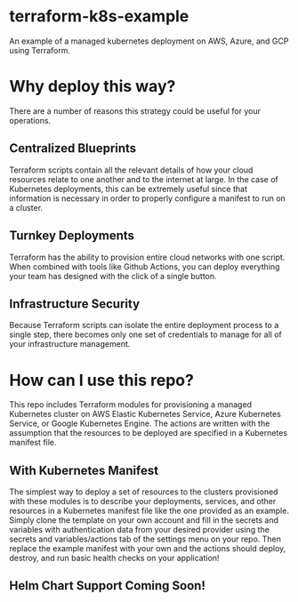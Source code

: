 # terraform-k8s-example

An example of a managed kubernetes deployment on AWS, Azure, and GCP using Terraform.

# Why deploy this way?
There are a number of reasons this strategy could be useful for your operations.

## Centralized Blueprints
Terraform scripts contain all the relevant details of how your cloud resources relate to one another and to the internet at large.
In the case of Kubernetes deployments, this can be extremely useful since that information is necessary in order to properly configure a manifest to run on a cluster.

## Turnkey Deployments
Terraform has the ability to provision entire cloud networks with one script. 
When combined with tools like Github Actions, you can deploy everything your team has designed with the click of a single button.

## Infrastructure Security
Because Terraform scripts can isolate the entire deployment process to a single step, 
there becomes only one set of credentials to manage for all of your infrastructure management.

# How can I use this repo?
This repo includes Terraform modules for provisioning a managed Kubernetes cluster on AWS Elastic Kubernetes Service, Azure Kubernetes Service, or Google Kubernetes Engine.
The actions are written with the assumption that the resources to be deployed are specified in a Kubernetes manifest file.

## With Kubernetes Manifest
The simplest way to deploy a set of resources to the clusters provisioned with these modules is to
describe your deployments, services, and other resources in a Kubernetes manifest file like the one provided as an example. Simply clone the template on your own account and fill in the secrets and variables with authentication data from your desired provider using the secrets and variables/actions tab of the settings menu on your repo. Then replace the example manifest with your own and the actions should deploy, destroy, and run basic health checks on your application!

## Helm Chart Support Coming Soon!
